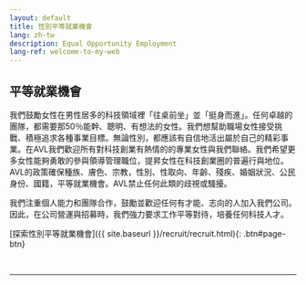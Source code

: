 ```yaml
---
layout: default
title: 性別平等就業機會
lang: zh-tw
description: Equal Opportunity Employment
lang-ref: welcome-to-my-web
---
```




## 平等就業機會

我們鼓勵女性在男性居多的科技領域裡「往桌前坐」並「挺身而進」。任何卓越的團隊，都需要那50％能幹、聰明、有想法的女性。我們想幫助職場女性接受挑戰、積極追求各種事業目標。無論性別，都應該有自信地活出屬於自己的精彩事業。在AVL我們歡迎所有對科技創業有熱情的的專業女性與我們聯絡。我們希望更多女性能夠勇敢的參與領導管理職位，提昇女性在科技創業圈的普遍行與地位。AVL的政策確保種族、膚色、宗教，性別、性取向、年齡、殘疾、婚姻狀況、公民身份、國籍，平等就業機會。AVL禁止任何此類的歧視或騷擾。

我們注重個人能力和團隊合作，鼓勵並歡迎任何有才能、志向的人加入我們公司。因此，在公司營運與招募時，我們強力要求工作平等對待，培養任何科技人才。


[探索性別平等就業機會]({{ site.baseurl }}/recruit/recruit.html){: .btn#page-btn}

<br>

---

<br>

